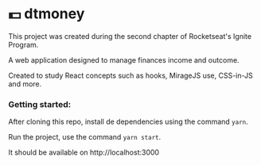 # 💵 dtmoney

This project was created during the second chapter of Rocketseat's Ignite Program.

A web application designed to manage finances income and outcome.

Created to study React concepts such as hooks, MirageJS use, CSS-in-JS and more.

### Getting started:

After cloning this repo, install de dependencies using the command `yarn`.

Run the project, use the command `yarn start`.

It should be available on http://localhost:3000
